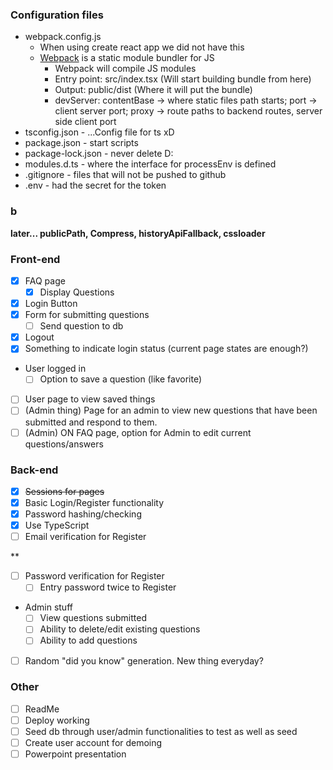 ### Configuration files
- webpack.config.js
    - When using create react app we did not have this 
    - [Webpack](https://webpack.js.org/) is a static module bundler for JS
        - Webpack will compile JS modules
        - Entry point: src/index.tsx (Will start building bundle from here)
        - Output: public/dist (Where it will put the bundle)
        - devServer: contentBase -> where static files path starts; port -> client server port; proxy -> route paths to backend routes, server side client port
- tsconfig.json - ...Config file for ts xD
- package.json - start scripts
- package-lock.json - never delete D:
- modules.d.ts - where the interface for processEnv is defined
- .gitignore - files that will not be pushed to github
- .env - had the secret for the token

### b
**later... publicPath, Compress, historyApiFallback, cssloader**

### Front-end
- [x] FAQ page
    - [x] Display Questions
- [x] Login Button
- [x] Form for submitting questions
    - [ ] Send question to db
- [x] Logout
- [x] Something to indicate login status (current page states are enough?)
- User logged in
    - [ ] Option to save a question (like favorite)
- [ ] User page to view saved things
- [ ] (Admin thing) Page for an admin to view new questions that have been submitted and respond to them.
- [ ] (Admin) ON FAQ page, option for Admin to edit current questions/answers

### Back-end
- [x] ~~Sessions for pages~~
- [x] Basic Login/Register functionality
- [x] Password hashing/checking
- [x] Use TypeScript
- [ ] Email verification for Register

**
- [ ] Password verification for Register
    - [ ] Entry password twice to Register

- Admin stuff
    - [ ] View questions submitted
    - [ ] Ability to delete/edit existing questions
    - [ ] Ability to add questions
- [ ] Random "did you know" generation. New thing everyday?

### Other
- [ ] ReadMe
- [ ] Deploy working
- [ ] Seed db through user/admin functionalities to test as well as seed
- [ ] Create user account for demoing
- [ ] Powerpoint presentation

